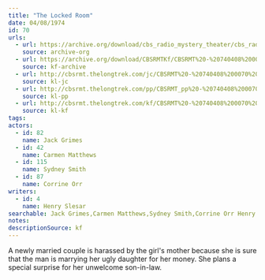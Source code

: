 ```yaml
---
title: "The Locked Room"
date: 04/08/1974
id: 70
urls: 
  - url: https://archive.org/download/cbs_radio_mystery_theater/cbs_radio_mystery_theater-0051-0100.zip/cbs_radio_mystery_theater-0051-0100%2Fcbsrmt_0070_the_locked_room.mp3
    source: archive-org
  - url: https://archive.org/download/CBSRMTKf/CBSRMT%20-%20740408%200070%20The%20Locked%20Room_kf.mp3
    source: kf-archive
  - url: http://cbsrmt.thelongtrek.com/jc/CBSRMT%20-%20740408%200070%20Locked%20Room%20vbr%20kb_jc.mp3
    source: kl-jc
  - url: http://cbsrmt.thelongtrek.com/pp/CBSRMT_pp%20-%20740408%200070%20The%20Locked%20Room.mp3
    source: kl-pp
  - url: http://cbsrmt.thelongtrek.com/kf/CBSRMT%20-%20740408%200070%20The%20Locked%20Room_kf.mp3
    source: kl-kf
tags: 
actors:  
  - id: 82
    name: Jack Grimes  
  - id: 42
    name: Carmen Matthews  
  - id: 115
    name: Sydney Smith  
  - id: 87
    name: Corrine Orr
writers:  
  - id: 4
    name: Henry Slesar
searchable: Jack Grimes,Carmen Matthews,Sydney Smith,Corrine Orr Henry Slesar
notes: 
descriptionSource: kf
---
```

A newly married couple is harassed by the girl's mother because she is sure that the man is marrying her ugly daughter for her money. She plans a special surprise for her unwelcome son-in-law.